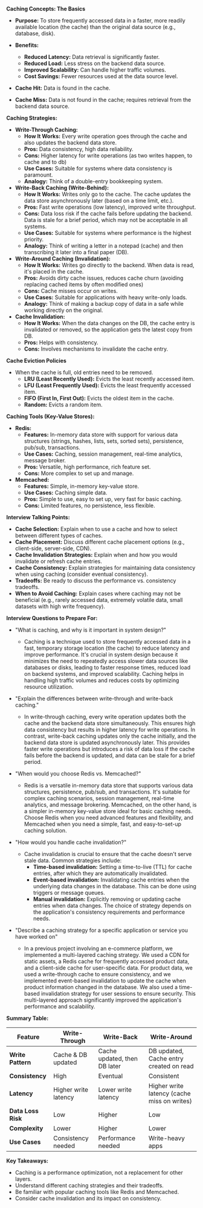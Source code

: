**Caching Concepts: The Basics**

- **Purpose:** To store frequently accessed data in a faster, more readily available location (the cache) than the original data source (e.g., database, disk).
- **Benefits:**

  - **Reduced Latency:** Data retrieval is significantly faster.
  - **Reduced Load:** Less stress on the backend data source.
  - **Improved Scalability:** Can handle higher traffic volumes.
  - **Cost Savings:** Fewer resources used at the data source level.

- **Cache Hit:** Data is found in the cache.
- **Cache Miss:** Data is not found in the cache; requires retrieval from the backend data source.

**Caching Strategies:**

- **Write-Through Caching:**
  - **How It Works:** Every write operation goes through the cache and also updates the backend data store.
  - **Pros:** Data consistency, high data reliability.
  - **Cons:** Higher latency for write operations (as two writes happen, to cache and to db)
  - **Use Cases:** Suitable for systems where data consistency is paramount.
  - **Analogy:** Think of a double-entry bookkeeping system.
- **Write-Back Caching (Write-Behind):**
  - **How It Works:** Writes only go to the cache. The cache updates the data store asynchronously later (based on a time limit, etc.).
  - **Pros:** Fast write operations (low latency), improved write throughput.
  - **Cons:** Data loss risk if the cache fails before updating the backend. Data is stale for a brief period, which may not be acceptable in all systems.
  - **Use Cases:** Suitable for systems where performance is the highest priority.
  - **Analogy:** Think of writing a letter in a notepad (cache) and then transcribing it later into a final paper (DB).
- **Write-Around Caching (Invalidation):**
  - **How It Works:** Writes go directly to the backend. When data is read, it's placed in the cache.
  - **Pros:** Avoids dirty cache issues, reduces cache churn (avoiding replacing cached items by often modified ones)
  - **Cons:** Cache misses occur on writes.
  - **Use Cases:** Suitable for applications with heavy write-only loads.
  - **Analogy:** Think of making a backup copy of data in a safe while working directly on the original.
- **Cache Invalidation:**
  - **How It Works:** When the data changes on the DB, the cache entry is invalidated or removed, so the application gets the latest copy from DB.
  - **Pros:** Helps with consistency.
  - **Cons:** Involves mechanisms to invalidate the cache entry.

**Cache Eviction Policies**

- When the cache is full, old entries need to be removed.
  - **LRU (Least Recently Used):** Evicts the least recently accessed item.
  - **LFU (Least Frequently Used):** Evicts the least frequently accessed item.
  - **FIFO (First In, First Out):** Evicts the oldest item in the cache.
  - **Random:** Evicts a random item.

**Caching Tools (Key-Value Stores):**

- **Redis:**
  - **Features:** In-memory data store with support for various data structures (strings, hashes, lists, sets, sorted sets), persistence, pub/sub, transactions.
  - **Use Cases:** Caching, session management, real-time analytics, message broker.
  - **Pros:** Versatile, high performance, rich feature set.
  - **Cons:** More complex to set up and manage.
- **Memcached:**
  - **Features:** Simple, in-memory key-value store.
  - **Use Cases:** Caching simple data.
  - **Pros:** Simple to use, easy to set up, very fast for basic caching.
  - **Cons:** Limited features, no persistence, less flexible.

**Interview Talking Points:**

- **Cache Selection:** Explain when to use a cache and how to select between different types of caches.
- **Cache Placement:** Discuss different cache placement options (e.g., client-side, server-side, CDN).
- **Cache Invalidation Strategies:** Explain when and how you would invalidate or refresh cache entries.
- **Cache Consistency:** Explain strategies for maintaining data consistency when using caching (consider eventual consistency).
- **Tradeoffs:** Be ready to discuss the performance vs. consistency tradeoffs.
- **When to Avoid Caching:** Explain cases where caching may not be beneficial (e.g., rarely accessed data, extremely volatile data, small datasets with high write frequency).

**Interview Questions to Prepare For:**

- "What is caching, and why is it important in system design?"
  - Caching is a technique used to store frequently accessed data in a fast, temporary storage location (the cache) to reduce latency and improve performance. It's crucial in system design because it minimizes the need to repeatedly access slower data sources like databases or disks, leading to faster response times, reduced load on backend systems, and improved scalability. Caching helps in handling high traffic volumes and reduces costs by optimizing resource utilization.

- "Explain the differences between write-through and write-back caching."
  - In write-through caching, every write operation updates both the cache and the backend data store simultaneously. This ensures high data consistency but results in higher latency for write operations. In contrast, write-back caching updates only the cache initially, and the backend data store is updated asynchronously later. This provides faster write operations but introduces a risk of data loss if the cache fails before the backend is updated, and data can be stale for a brief period.

- "When would you choose Redis vs. Memcached?"
  - Redis is a versatile in-memory data store that supports various data structures, persistence, pub/sub, and transactions. It's suitable for complex caching scenarios, session management, real-time analytics, and message brokering. Memcached, on the other hand, is a simpler in-memory key-value store ideal for basic caching needs. Choose Redis when you need advanced features and flexibility, and Memcached when you need a simple, fast, and easy-to-set-up caching solution.

- "How would you handle cache invalidation?"
  - Cache invalidation is crucial to ensure that the cache doesn't serve stale data. Common strategies include:
    - **Time-based invalidation:** Setting a time-to-live (TTL) for cache entries, after which they are automatically invalidated.
    - **Event-based invalidation:** Invalidating cache entries when the underlying data changes in the database. This can be done using triggers or message queues.
    - **Manual invalidation:** Explicitly removing or updating cache entries when data changes.
  The choice of strategy depends on the application's consistency requirements and performance needs.

- "Describe a caching strategy for a specific application or service you have worked on"
  - In a previous project involving an e-commerce platform, we implemented a multi-layered caching strategy. We used a CDN for static assets, a Redis cache for frequently accessed product data, and a client-side cache for user-specific data. For product data, we used a write-through cache to ensure consistency, and we implemented event-based invalidation to update the cache when product information changed in the database. We also used a time-based invalidation strategy for user sessions to ensure security. This multi-layered approach significantly improved the application's performance and scalability.

**Summary Table:**

| Feature            | Write-Through        | Write-Back                   | Write-Around                                |
| ------------------ | -------------------- | ---------------------------- | ------------------------------------------- |
| **Write Pattern**  | Cache & DB updated   | Cache updated, then DB later | DB updated, Cache entry created on read     |
| **Consistency**    | High                 | Eventual                     | Consistent                                  |
| **Latency**        | Higher write latency | Lower write latency          | Higher write latency (cache miss on writes) |
| **Data Loss Risk** | Low                  | Higher                       | Low                                         |
| **Complexity**     | Lower                | Higher                       | Lower                                       |
| **Use Cases**      | Consistency needed   | Performance needed           | Write-heavy apps                            |

**Key Takeaways:**

- Caching is a performance optimization, not a replacement for other layers.
- Understand different caching strategies and their tradeoffs.
- Be familiar with popular caching tools like Redis and Memcached.
- Consider cache invalidation and its impact on consistency.
